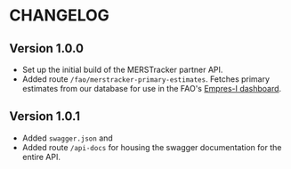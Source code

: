 # CHANGELOG

## Version 1.0.0

- Set up the initial build of the MERSTracker partner API.
- Added route `/fao/merstracker-primary-estimates`. Fetches primary estimates from our database for use in the FAO's [Empres-I dashboard](https://empres-i.apps.fao.org).

## Version 1.0.1

- Added `swagger.json` and 
- Added route `/api-docs` for housing the swagger documentation for the entire API.
